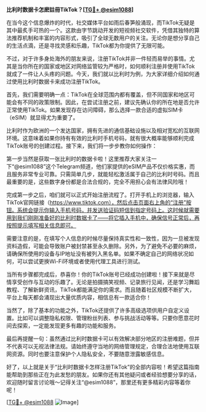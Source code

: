 **比利时数据卡怎麽註冊TikTok？[[TG💪+ @esim1088](https://t.me/s/esim1088)]**

在当今这个信息爆炸的时代，社交媒体平台如雨后春笋般涌现，而TikTok无疑是其中最炙手可热的一个。这款由字节跳动开发的短视频社交软件，凭借其独特的算法推荐机制和丰富的内容形式，吸引了全球无数用户的关注。无论你是想分享自己的生活点滴，还是寻找灵感和乐趣，TikTok都为你提供了无限可能。

不过，对于许多身处海外的朋友来说，注册TikTok并非一件轻而易举的事情。尤其是当你所在的国家或地区对网络监管较为严格时，如何顺利注册并使用TikTok就成了一件让人头疼的问题。今天，我们就以比利时为例，为大家详细介绍如何通过使用比利时数据卡来成功注册TikTok。

首先，我们需要明确一点：TikTok在全球范围内都有覆盖，但不同国家和地区可能会有不同的政策限制。因此，在尝试注册之前，建议先确认你的所在地是否允许正常使用TikTok。如果发现存在访问障碍，那么选择一款合适的虚拟SIM卡（eSIM）就显得尤为重要了。

比利时作为欧洲的一个发达国家，拥有先进的通信基础设施以及相对宽松的互联网环境。这意味着如果你持有有效的比利时手机号码，就有很大概率能够顺利完成TikTok账号的创建过程。接下来，我们将一步步教你如何操作：

第一步当然是获取一张比利时的数据卡啦！这里推荐大家关注一下“@esim1088”这个Telegram频道，他们家提供的eSIM产品不仅价格实惠，而且服务非常专业可靠。只需简单几步，就能轻松激活属于自己的比利时号码。而且最重要的是，这些数字身份都是合法合规的，完全不用担心会有法律风险哦！

完成第一步之后，咱们就可以正式开始注册流程了。打开手机上的浏览器，输入TikTok官网链接（https://www.tiktok.com），然后点击页面右上角的“注册”按钮。系统会提示你输入手机号码，并发送验证码短信到指定号码上。这时候就需要用到我们刚刚准备好的比利时数据卡了——将它插入手机中，确保信号正常后，再按照提示填写相关信息即可。

需要注意的是，在填写个人信息的时候尽量保持真实性和一致性，因为一旦被发现资料造假，可能会导致账户被封禁甚至永久删除。另外，为了避免不必要的麻烦，请确保所使用的设备与IP地址没有被列入黑名单。如果不确定自己的网络状况如何，可以尝试更换Wi-Fi环境或者使用代理工具进行测试。

当所有步骤都完成后，恭喜你！你的TikTok账号已经成功创建啦！接下来就是尽情享受创作与互动的乐趣了。无论是拍摄搞笑视频、记录旅行见闻，还是学习舞蹈教程、了解新鲜资讯，TikTok都能满足你的需求。而且随着社区规模不断扩大，平台上每天都会涌现出大量优质内容，相信总有一款适合你！

当然了，除了基本的功能之外，TikTok还提供了许多高级选项供用户自定义设置。比如可以调整隐私权限、管理粉丝列表、参与挑战活动等等。只要你愿意花时间去探索，一定能发现更多有趣的功能和服务。

最后再提醒一句：虽然通过比利时数据卡可以有效解决部分地区的注册难题，但并不代表可以无视法律法规。请始终遵守当地的网络管理规定，合理合法地使用互联网资源。同时也要注意保护个人隐私安全，不要随意泄露敏感信息。

好了，以上就是关于“比利时数据卡怎样注册TikTok”的全部内容啦！希望这篇指南能帮助到那些正在为此发愁的朋友。如果你还有其他疑问或者经验想要分享的话，欢迎随时留言讨论哦～记得关注“@esim1088”，那里还有更多精彩内容等着你呢！

[[TG💪+ @esim1088](https://t.me/s/esim1088) ![Image](https://i.postimg.cc/4NQfJmqS/Snipaste-2025-05-13-00-14-12.png)]